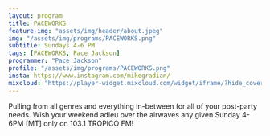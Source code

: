 ```yaml
---
layout: program
title: PACEWORKS
feature-img: "assets/img/header/about.jpeg"
img: "/assets/img/programs/PACEWORKS.png"
subtitle: Sundays 4-6 PM
tags: [PACEWORKS, Pace Jackson]
programmer: "Pace Jackson"
profile: "/assets/img/programs/PACEWORKS.png"
insta: https://www.instagram.com/mikegradian/
mixcloud: "https://player-widget.mixcloud.com/widget/iframe/?hide_cover=1&feed=%2Ftropicofm%2Fplaylists%2Fpaceworks%2F"
---
```


Pulling from all genres and everything in-between for all of your post-party needs. Wish your weekend adieu over the airwaves any given Sunday 4-6PM [MT] only on 103.1 TROPICO FM!
